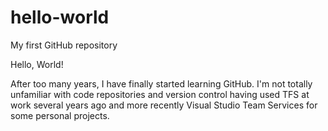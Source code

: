 # hello-world
My first GitHub repository

Hello, World!

After too many years, I have finally started learning GitHub. I'm not totally unfamiliar with code repositories and version control having used TFS at work several years ago and more recently Visual Studio Team Services for some personal projects.
